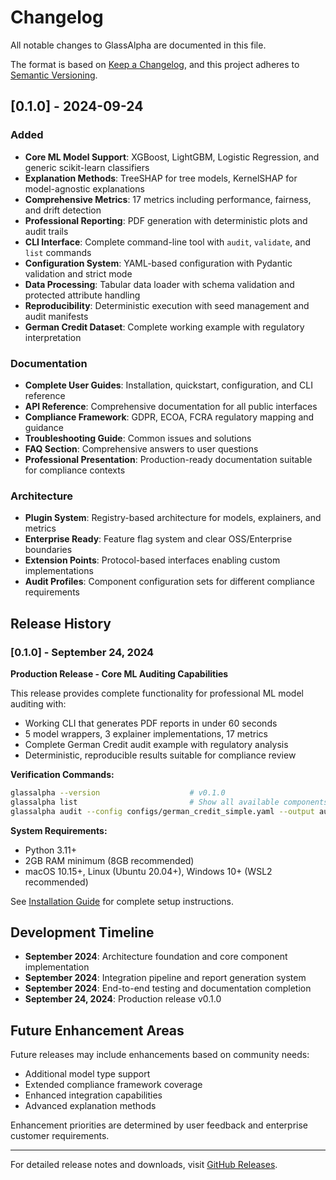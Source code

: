 # Changelog

All notable changes to GlassAlpha are documented in this file.

The format is based on [Keep a Changelog](https://keepachangelog.com/en/1.0.0/),
and this project adheres to [Semantic Versioning](https://semver.org/spec/v2.0.0.html).

## [0.1.0] - 2024-09-24

### Added
- **Core ML Model Support**: XGBoost, LightGBM, Logistic Regression, and generic scikit-learn classifiers
- **Explanation Methods**: TreeSHAP for tree models, KernelSHAP for model-agnostic explanations
- **Comprehensive Metrics**: 17 metrics including performance, fairness, and drift detection
- **Professional Reporting**: PDF generation with deterministic plots and audit trails
- **CLI Interface**: Complete command-line tool with `audit`, `validate`, and `list` commands
- **Configuration System**: YAML-based configuration with Pydantic validation and strict mode
- **Data Processing**: Tabular data loader with schema validation and protected attribute handling
- **Reproducibility**: Deterministic execution with seed management and audit manifests
- **German Credit Dataset**: Complete working example with regulatory interpretation

### Documentation
- **Complete User Guides**: Installation, quickstart, configuration, and CLI reference
- **API Reference**: Comprehensive documentation for all public interfaces
- **Compliance Framework**: GDPR, ECOA, FCRA regulatory mapping and guidance
- **Troubleshooting Guide**: Common issues and solutions
- **FAQ Section**: Comprehensive answers to user questions
- **Professional Presentation**: Production-ready documentation suitable for compliance contexts

### Architecture
- **Plugin System**: Registry-based architecture for models, explainers, and metrics
- **Enterprise Ready**: Feature flag system and clear OSS/Enterprise boundaries
- **Extension Points**: Protocol-based interfaces enabling custom implementations
- **Audit Profiles**: Component configuration sets for different compliance requirements

## Release History

### [0.1.0] - September 24, 2024

**Production Release - Core ML Auditing Capabilities**

This release provides complete functionality for professional ML model auditing with:
- Working CLI that generates PDF reports in under 60 seconds
- 5 model wrappers, 3 explainer implementations, 17 metrics
- Complete German Credit audit example with regulatory analysis
- Deterministic, reproducible results suitable for compliance review

**Verification Commands:**
```bash
glassalpha --version                    # v0.1.0
glassalpha list                         # Show all available components
glassalpha audit --config configs/german_credit_simple.yaml --output audit.pdf
```

**System Requirements:**
- Python 3.11+
- 2GB RAM minimum (8GB recommended)
- macOS 10.15+, Linux (Ubuntu 20.04+), Windows 10+ (WSL2 recommended)

See [Installation Guide](getting-started/installation.md) for complete setup instructions.

## Development Timeline

- **September 2024**: Architecture foundation and core component implementation
- **September 2024**: Integration pipeline and report generation system
- **September 2024**: End-to-end testing and documentation completion
- **September 24, 2024**: Production release v0.1.0

## Future Enhancement Areas

Future releases may include enhancements based on community needs:
- Additional model type support
- Extended compliance framework coverage
- Enhanced integration capabilities
- Advanced explanation methods

Enhancement priorities are determined by user feedback and enterprise customer requirements.

---

For detailed release notes and downloads, visit [GitHub Releases](https://github.com/GlassAlpha/glassalpha/releases).
